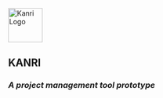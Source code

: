  <img width="70px" src="https://www.dropbox.com/s/3ne46wmh60txrfh/kanri_logo.png?raw=1" alt="Kanri Logo">
 
## KANRI  
### *A project management tool prototype*  

